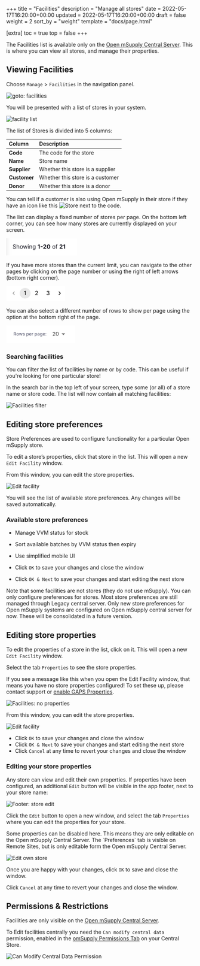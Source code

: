 +++
title = "Facilities"
description = "Manage all stores"
date = 2022-05-17T16:20:00+00:00
updated = 2022-05-17T16:20:00+00:00
draft = false
weight = 2
sort_by = "weight"
template = "docs/page.html"

[extra]
toc = true
top = false
+++

The Facilities list is available only on the [Open mSupply Central Server](/docs/getting_started/central). This is where you can view all stores, and manage their properties.

## Viewing Facilities

Choose `Manage` > `Facilities` in the navigation panel.

![goto: facilities](/docs/manage/images/goto_facilities.png)

You will be presented with a list of stores in your system.

![facility list](/docs/manage/images/facilities.png)

The list of Stores is divided into 5 columns:

| Column       | Description                      |
| :----------- | :------------------------------- |
| **Code**     | The code for the store           |
| **Name**     | Store name                       |
| **Supplier** | Whether this store is a supplier |
| **Customer** | Whether this store is a customer |
| **Donor**    | Whether this store is a donor    |

<div class="tip">
You can tell if a customer is also using Open mSupply in their store if they have an icon like this <img src="/docs/replenishment/images/is_msupplystoreicon.png" alt="Store" style="width:auto"> next to the code. 
</div>

The list can display a fixed number of stores per page. On the bottom left corner, you can see how many stores are currently displayed on your screen.

![Pagination: showing](../../images/list_showing.png)

If you have more stores than the current limit, you can navigate to the other pages by clicking on the page number or using the right of left arrows (bottom right corner).

![Pagination: navigating](../../images/list_pagenumbers.png)

You can also select a different number of rows to show per page using the option at the bottom right of the page.

![Rows per page](../../images/rows-per-page-select.png)

### Searching facilities

You can filter the list of facilities by name or by code. This can be useful if you're looking for one particular store!

In the search bar in the top left of your screen, type some (or all) of a store name or store code. The list will now contain all matching facilities:

![Facilities filter](/docs/manage/images/facilities_filter.png)

## Editing store preferences

Store Preferences are used to configure functionality for a particular Open mSupply store.

To edit a store’s properties, click that store in the list. This will open a new `Edit Facility` window.

From this window, you can edit the store properties.

![Edit facility](/docs/manage/images/edit_facility_preferences.png)

You will see the list of available store preferences. Any changes will be saved automatically.

### Available store preferences

- Manage VVM status for stock
- Sort available batches by VVM status then expiry
- Use simplified mobile UI

- Click `OK` to save your changes and close the window
- Click `OK & Next` to save your changes and start editing the next store

<div class='note'>
Note that some facilities are not stores (they do not use mSupply). You can only configure preferences for stores.
Most store preferences are still managed through Legacy central server. Only new store preferences for Open mSupply systems are configured on Open mSupply central server for now. These will be consolidated in a future version.
</div>

## Editing store properties

To edit the properties of a store in the list, click on it. This will open a new `Edit Facility` window.

Select the tab `Properties` to see the store properties.

<div class='tip'>
If you see a message like this when you open the Edit Facility window, that means you have no store properties configured! To set these up, please contact support or <a href='/docs/settings/configuration/#gaps-store-properties'>enable GAPS Properties</a>.

![Facilities: no properties](/docs/manage/images/facilities-no-properties-defined.png)

</div>

From this window, you can edit the store properties.

![Edit facility](/docs/manage/images/edit_facility_properties.png)

- Click `OK` to save your changes and close the window
- Click `OK & Next` to save your changes and start editing the next store
- Click `Cancel` at any time to revert your changes and close the window

### Editing your store properties

Any store can view and edit their own properties. If properties have been configured, an additional `Edit` button will be visible in the app footer, next to your store name:

![Footer: store edit](/docs/manage/images/footer_store_edit.png)

Click the `Edit` button to open a new window, and select the tab `Properties` where you can edit the properties for your store.

<div class='note'>
Some properties can be disabled here. This means they are only editable on the Open mSupply Central Server.
The `Preferences` tab is visible on Remote Sites, but is only editable form the Open mSupply Central Server.
</div>

![Edit own store](/docs/manage/images/edit_remote_store.png)

Once you are happy with your changes, click `OK` to save and close the window.

Click `Cancel` at any time to revert your changes and close the window.

## Permissions & Restrictions

Facilities are only visible on the [Open mSupply Central Server](/docs/getting_started/central).

To Edit facilities centrally you need the `Can modify central data` permission, enabled in the [omSupply Permissions Tab](https://docs.msupply.org.nz/admin:managing_users?s[]=permission#omsupply_permissions_tab) on your Central Store.

![Can Modify Central Data Permission](/docs/programs/images/can_modify_central.png)
